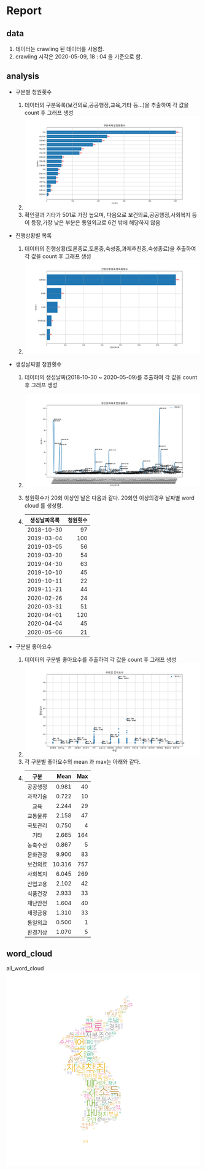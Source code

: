 # Report
## data
1. 데이터는 crawling 된 데이터를 사용함.
2. crawling 시각은 2020-05-09, 18 : 04 을 기준으로 함.

## analysis
* 구분별 청원횟수
    1. 데이터의 구분목록(보건의료,공공행정,교육,기타 등...)을 추출하여 각 값을 count 후 그래프 생성
    2. ![이미지](https://github.com/kdj6394/Gwanghwamun_Suggestion/blob/master/src/img/%EA%B5%AC%EB%B6%84%EB%B3%84%EC%B2%AD%EC%9B%90%ED%9A%9F%EC%88%98.png?raw=true)
    3. 확인결과 기타가 501로 가장 높으며, 다음으로 보건의료,공공행정,사회복지 등이 등장,가장 낮은 부분은 통일외교로 6건 밖에 해당하지 않음 


* 진행상황별 목록
    1. 데이터의 진행상황(토론종료,토론중,숙성중,과제추친중,숙성종료)을 추출하여 각 값을 count 후 그래프 생성
    2. ![이미지](https://github.com/kdj6394/Gwanghwamun_Suggestion/blob/master/src/img/%EC%A7%84%ED%96%89%EC%83%81%ED%99%A9%EB%B3%84%EB%AA%A9%EB%A1%9D%ED%9A%9F%EC%88%98.png?raw=true)

* 생성날짜별 청원횟수
    1. 데이터의 생성날짜(2018-10-30 ~ 2020-05-09)를 추출하여 각 값을 count 후 그래프 생성
    2. ![이미지](https://github.com/kdj6394/Gwanghwamun_Suggestion/blob/master/src/img/%EC%83%9D%EC%84%B1%EB%82%A0%EC%A7%9C%EB%B3%84%EC%B2%AD%EC%9B%90%ED%9A%9F%EC%88%98.png?raw=true)
    
    3. 청원횟수가 20회 이상인 날은 다음과 같다. 20회인 이상의경우 날짜별 word cloud 를 생성함. 
    4. 
        |생성날짜목록 | 청원횟수|
        |:----:|----:|
        |2018-10-30 |    97|
        |2019-03-04 |   100|
        |2019-03-05 |    56|
        |2019-03-30 |    54|
        |2019-04-30 |    63|
        |2019-10-10 |    45|
        |2019-10-11 |    22|
        |2019-11-21 |    44|
        |2020-02-26 |    24|
        |2020-03-31 |    51|
        |2020-04-01 |   120|
        |2020-04-04 |    45|
        |2020-05-06 |    21|

 * 구분별 좋아요수
    1. 데이터의 구분별 좋아요수를 추출하여 각 값을 count 후 그래프 생성
    2. ![이미지](https://github.com/kdj6394/Gwanghwamun_Suggestion/blob/master/src/img/%EA%B5%AC%EB%B6%84%EB%B3%84%EC%A2%8B%EC%95%84%EC%9A%94%EC%88%98.png?raw=true)
    3. 각 구분별 좋아요수의 mean 과 max는 아래와 같다.
    4. 
        | 구분 | Mean | Max |
        |:----:|----:|----:|
        |공공행정|      0.981|        40|
        |과학기술|      0.722|        10|
        |교육|          2.244|        29|
        |교통물류|      2.158|        47|
        |국토관리|      0.750|         4|
        |기타|          2.665|       164|
        |농축수산|      0.867|         5|
        |문화관광|      9.900|        83|
        |보건의료|     10.316|       757|
        |사회복지|      6.045|       269|
        |산업고용|      2.102|        42|
        |식품건강|      2.933|        33|
        |재난안전|      1.604|        40|
        |재정금융|      1.310|        33|
        |통일외교|      0.500|         1|
        |환경기상|      1.070|         5| 

## word_cloud
all_word_cloud ![이미지](https://github.com/kdj6394/Gwanghwamun_Suggestion/blob/master/src/img/all_word_cloud.png?raw=true)
